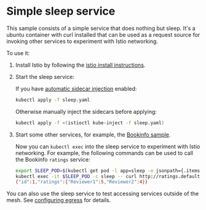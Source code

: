 # Simple sleep service

This sample consists of a simple service that does nothing but sleep.
It's a ubuntu container with curl installed that can be used as a request source for invoking other services
to experiment with Istio networking.

To use it:

1. Install Istio by following the [istio install instructions](https://istio.io/docs/setup/).

1. Start the sleep service:

    If you have [automatic sidecar injection](https://istio.io/docs/setup/additional-setup/sidecar-injection/#automatic-sidecar-injection) enabled:

    ```bash
    kubectl apply -f sleep.yaml
    ```

    Otherwise manually inject the sidecars before applying:

    ```bash
    kubectl apply -f <(istioctl kube-inject -f sleep.yaml)
    ```

1. Start some other services, for example, the [Bookinfo sample](https://istio.io/docs/examples/bookinfo/).

    Now you can `kubectl exec` into the sleep service to experiment with Istio networking.
    For example, the following commands can be used to call the Bookinfo `ratings` service:

    ```bash
    export SLEEP_POD=$(kubectl get pod -l app=sleep -o jsonpath={.items..metadata.name})
    kubectl exec -it $SLEEP_POD -c sleep -- curl http://ratings.default.svc.cluster.local:9080/ratings/1
    {"id":1,"ratings":{"Reviewer1":5,"Reviewer2":4}}
    ```

You can also use the sleep service to test accessing services outside of the mesh.
See [configuring egress](https://istio.io/docs/tasks/traffic-management/egress/) for details.
